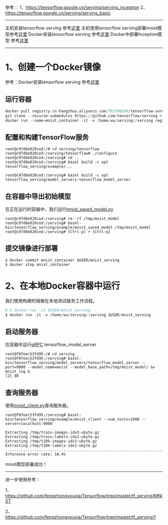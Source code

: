 参考：
1、https://tensorflow.google.cn/serving/serving_inception
2、https://tensorflow.google.cn/serving/serving_basic


----------
主机安装tensorflow serving 参考[这里](http://blog.csdn.net/wc781708249/article/details/78594750)
主机使用tensorflow serving部署mnist模型参考[这里](http://blog.csdn.net/wc781708249/article/details/78596459)
Docker安装tensorflow serving 参考[这里](http://blog.csdn.net/wc781708249/article/details/78722958)
Docker中部署Inception模型 参考[这里](http://blog.csdn.net/wc781708249/article/details/78781492)


----------
# 1、创建一个Docker镜像
参考：Docker安装tensorflow serving 参考[这里](http://blog.csdn.net/wc781708249/article/details/78722958)
## 运行容器
```python
docker pull registry.cn-hangzhou.aliyuncs.com/781708249/tensorflow-serving:v1 # 已经配置好的tensorflow serving 从阿里镜像拉下来
git clone --recurse-submodules https://github.com/tensorflow/serving # serving下载到主机上
docker run --name=mnist_container -it -v /home/wu/serving:/serving registry.cn-hangzhou.aliyuncs.com/781708249/tensorflow-serving:v1 /bin/bash # 使用-v 挂载到容器中
```
## 配置和构建TensorFlow服务

```
root@c97d8e820ced:/# cd serving/tensorflow
root@c97d8e820ced:/serving/tensorflow# ./configure
root@c97d8e820ced:/serving# cd ..
root@c97d8e820ced:/serving# bazel build -c opt tensorflow_serving/example/...
```

```
root@c97d8e820ced:/serving# bazel build -c opt tensorflow_serving/model_servers:tensorflow_model_server
```
## 在容器中导出初始模型
在正在运行的容器中，我们运行[mnist_saved_model.py](https://github.com/tensorflow/serving/blob/master/tensorflow_serving/example/mnist_saved_model.py)
```
root@c97d8e820ced:/serving# rm -rf /tmp/mnist_model
root@c97d8e820ced:/serving# bazel-bin/tensorflow_serving/example/mnist_saved_model /tmp/mnist_model
root@c97d8e820ced:/serving# [Ctrl-p] + [Ctrl-q]
```
## 提交镜像进行部署

```
$ docker commit mnist_container $USER/mnist_serving
$ docker stop mnist_container 
```

# 2、在本地Docker容器中运行
我们使用构建的镜像在本地测试服务工作流程。

```python
# $ docker run -it $USER/mnist_serving
$ docker run -it -v /home/wu/serving:/serving $USER/mnist_serving
```
## 启动服务器
在容器中运行[gRPC](https://grpc.io/) tensorflow_model_server

```
root@f07eec53fd95:/# cd serving
root@f07eec53fd95:/serving# bazel-bin/tensorflow_serving/model_servers/tensorflow_model_server --port=9000 --model_name=mnist --model_base_path=/tmp/mnist_model/ &> mnist_log &
[2] 80
```
## 查询服务器
使用[mnist_client.py](https://github.com/tensorflow/serving/blob/master/tensorflow_serving/example/mnist_client.py)查询服务器。 

```
root@f07eec53fd95:/serving# bazel-bin/tensorflow_serving/example/mnist_client --num_tests=1000 --server=localhost:9000

Extracting /tmp/train-images-idx3-ubyte.gz
Extracting /tmp/train-labels-idx1-ubyte.gz
Extracting /tmp/t10k-images-idx3-ubyte.gz
Extracting /tmp/t10k-labels-idx1-ubyte.gz
........................................................................................................................................................................................................................................................................................................................................................................................................................................................................................................................................................................................................................................................................................................................................................................................................................................................................................................................................................................................................................................
Inference error rate: 10.4%
```
mnist模型部署成功！


----------


进一步使用参考：

1、https://github.com/fengzhongyouxia/Tensorflow/tree/master/tf_serving/MNIST

2、https://github.com/fengzhongyouxia/Tensorflow/tree/master/tf_serving/1
